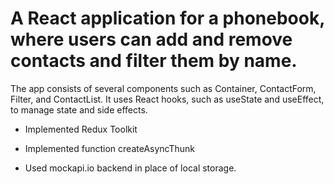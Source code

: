 # A React application for a phonebook, where users can add and remove contacts and filter them by name.

The app consists of several components such as Container, ContactForm, Filter, and ContactList. It uses React hooks, such as useState and useEffect, to manage state and side effects. 

- Implemented Redux Toolkit

- Implemented function createAsyncThunk

- Used mockapi.io backend in place of local storage.
